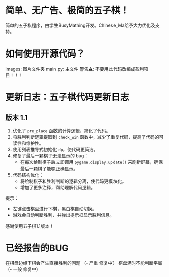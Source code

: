 # 简单、无广告、极简的五子棋！
简单的五子棋程序，由学生BusyMathing开发。Chinese_Ma给予大力优化及支持。
# 如何使用开源代码？
images: 图片文件夹
main.py: 主文件
警告⚠️: 不要用此代码改编成盈利项目！！！


# 更新日志：五子棋代码更新日志

版本 1.1
-----------------
1. 优化了 `pre_place` 函数的计算逻辑，简化了代码。
2. 将胜利判断逻辑提取到 `check_win` 函数中，减少了重复代码，提高了代码的可读性和维护性。
3. 使用列表推导式初始化 `dp`，使代码更简洁。
4. 修复了最后一颗棋子无法显示的 bug：
   - 在每次绘制棋子后立即调用 `pygame.display.update()` 来刷新屏幕，确保最后一颗棋子能够正确显示。
5. 代码结构优化：
   - 将绘制棋子和胜利判断的逻辑分离，使代码更模块化。
   - 增加了更多注释，帮助理解代码逻辑。

提示：
- 左键点击棋盘进行下棋，黑白棋自动切换。
- 游戏会自动判断胜利，并弹出提示框显示胜利信息。

感谢使用五子棋1.1版本！

# 已经报告的BUG
在棋盘边缘下棋会产生直接胜利的问题 （- 严重 修复中）
棋盘满时不能判断平局 （- 一般  修复中）
